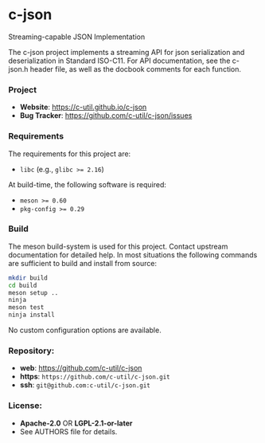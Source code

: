 c-json
======

Streaming-capable JSON Implementation

The c-json project implements a streaming API for json serialization and
deserialization in Standard ISO-C11. For API documentation, see the c-json.h
header file, as well as the docbook comments for each function.

### Project

 * **Website**: <https://c-util.github.io/c-json>
 * **Bug Tracker**: <https://github.com/c-util/c-json/issues>

### Requirements

The requirements for this project are:

 * `libc` (e.g., `glibc >= 2.16`)

At build-time, the following software is required:

 * `meson >= 0.60`
 * `pkg-config >= 0.29`

### Build

The meson build-system is used for this project. Contact upstream
documentation for detailed help. In most situations the following
commands are sufficient to build and install from source:

```sh
mkdir build
cd build
meson setup ..
ninja
meson test
ninja install
```

No custom configuration options are available.

### Repository:

 - **web**:   <https://github.com/c-util/c-json>
 - **https**: `https://github.com/c-util/c-json.git`
 - **ssh**:   `git@github.com:c-util/c-json.git`

### License:

 - **Apache-2.0** OR **LGPL-2.1-or-later**
 - See AUTHORS file for details.
